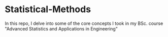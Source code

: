# Statistical-Methods
In this repo, I delve into some of the core concepts I took in my BSc. course "Advanced Statistics and Applications in Engineering"


